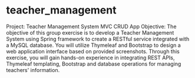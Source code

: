# teacher_management

Project: Teacher Management System MVC CRUD App
Objective:
The objective of this group exercise is to develop a Teacher Management System using Spring framework to create a RESTful service integrated with a MySQL database. You will utilize Thymeleaf and Bootstrap to design a web application interface based on provided screenshots. Through this exercise, you will gain hands-on experience in integrating REST APIs, Thymeleaf templating, Bootstrap and database operations for managing teachers' information.
